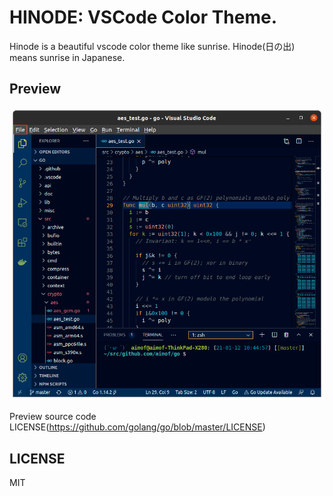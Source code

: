 # HINODE: VSCode Color Theme.

Hinode is a beautiful vscode color theme like sunrise.
Hinode(日の出) means sunrise in Japanese.

## Preview

<div align=left>

![preview](https://github.com/aimof/hinode/blob/master/images/preview.png)

Preview source code LICENSE(https://github.com/golang/go/blob/master/LICENSE)

</div>

## LICENSE

MIT